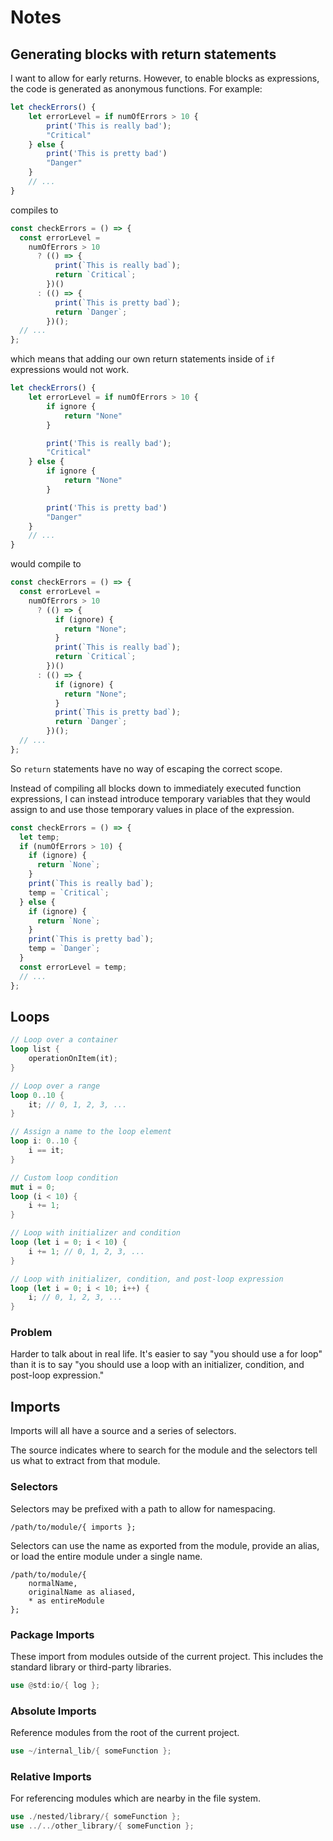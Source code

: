 # Notes

## Generating blocks with return statements

I want to allow for early returns. However, to enable blocks as expressions, the code is generated as anonymous
functions. For example:

```ts
let checkErrors() {
    let errorLevel = if numOfErrors > 10 {
        print('This is really bad');
        "Critical"
    } else {
        print('This is pretty bad')
        "Danger"
    }
    // ...
}
```

compiles to

```js
const checkErrors = () => {
  const errorLevel =
    numOfErrors > 10
      ? (() => {
          print(`This is really bad`);
          return `Critical`;
        })()
      : (() => {
          print(`This is pretty bad`);
          return `Danger`;
        })();
  // ...
};
```

which means that adding our own return statements inside of `if` expressions would not work.

```ts
let checkErrors() {
    let errorLevel = if numOfErrors > 10 {
        if ignore {
            return "None"
        }

        print('This is really bad');
        "Critical"
    } else {
        if ignore {
            return "None"
        }

        print('This is pretty bad')
        "Danger"
    }
    // ...
}
```

would compile to

```js
const checkErrors = () => {
  const errorLevel =
    numOfErrors > 10
      ? (() => {
          if (ignore) {
            return "None";
          }
          print(`This is really bad`);
          return `Critical`;
        })()
      : (() => {
          if (ignore) {
            return "None";
          }
          print(`This is pretty bad`);
          return `Danger`;
        })();
  // ...
};
```

So `return` statements have no way of escaping the correct scope.

Instead of compiling all blocks down to immediately executed function expressions, I can instead introduce temporary
variables that they would assign to and use those temporary values in place of the expression.

```js
const checkErrors = () => {
  let temp;
  if (numOfErrors > 10) {
    if (ignore) {
      return `None`;
    }
    print(`This is really bad`);
    temp = `Critical`;
  } else {
    if (ignore) {
      return `None`;
    }
    print(`This is pretty bad`);
    temp = `Danger`;
  }
  const errorLevel = temp;
  // ...
};
```

## Loops

```rust
// Loop over a container
loop list {
    operationOnItem(it);
}

// Loop over a range
loop 0..10 {
    it; // 0, 1, 2, 3, ...
}

// Assign a name to the loop element
loop i: 0..10 {
    i == it;
}

// Custom loop condition
mut i = 0;
loop (i < 10) {
    i += 1;
}

// Loop with initializer and condition
loop (let i = 0; i < 10) {
    i += 1; // 0, 1, 2, 3, ...
}

// Loop with initializer, condition, and post-loop expression
loop (let i = 0; i < 10; i++) {
    i; // 0, 1, 2, 3, ...
}
```

### Problem

Harder to talk about in real life. It's easier to say "you should use a for loop" than it is to say "you should use a
loop with an initializer, condition, and post-loop expression."

## Imports

Imports will all have a source and a series of selectors.

The source indicates where to search for the module and the selectors tell us what to extract from that module.

### Selectors

Selectors may be prefixed with a path to allow for namespacing.

```
/path/to/module/{ imports };
```

Selectors can use the name as exported from the module, provide an alias, or load the entire module under a single name.

```
/path/to/module/{
    normalName,
    originalName as aliased,
    * as entireModule
};
```

### Package Imports

These import from modules outside of the current project. This includes the standard library or third-party libraries.

```rust
use @std:io/{ log };
```

### Absolute Imports

Reference modules from the root of the current project.

```rust
use ~/internal_lib/{ someFunction };
```

### Relative Imports

For referencing modules which are nearby in the file system.

```rust
use ./nested/library/{ someFunction };
use ../../other_library/{ someFunction };
```
